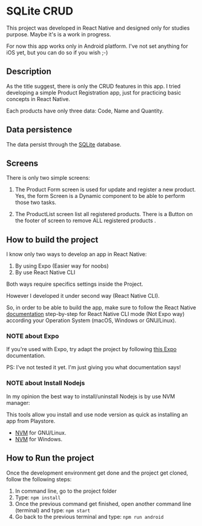 # SQLite CRUD

This project was developed in React Native and designed only for studies purpose.
Maybe it's is a work in progress.

For now this app works only in Android platform. I've not set anything for iOS yet, but you can do so if you wish ;-)


## Description

As the title suggest, there is only the CRUD features in this app.
I tried developing a simple Product Registration app, just for practicing basic concepts in React Native.

Each products have only three data: Code, Name and Quantity.


## Data persistence

The data persist through the [SQLite](https://www.npmjs.com/package/react-native-sqlite-storage) database.



## Screens

There is only two simple screens:

1. The Product Form screen is used for update and register a new product. Yes, the form Screen is a Dynamic component to be able to perform those two tasks.

2. The ProductList screen list all registered products.
There is a Button on the footer of screen to remove ALL registered products .

## How to build the project


I know only two ways to develop an app in React Native:

1. By using Expo (Easier way for noobs)
2. By use React Native CLI

Both ways require specifics settings inside the Project.

However I developed it under second way (React Native CLI).

So, in order to be able to build the app, make sure to follow the React Native [documentation](https://reactnative.dev/docs/environment-setup#development-os) step-by-step for React Native CLI mode (Not Expo way) according your Operation System (macOS, Windows or GNU/Linux).

### NOTE about Expo

If you're used with Expo, try adapt the project by following [this Expo](https://docs.expo.dev/bare/installing-expo-modules/) documentation. 

PS: I've not tested it yet. I'm just giving you what documentation says!


### NOTE about Install Nodejs

In my opinion the best way to install/uninstall Nodejs is by use NVM manager:

This tools allow you install and use node version as quick as installing an app from Playstore.

- [NVM](https://github.com/nvm-sh/nvm#important-notes) for GNU/Linux.
- [NVM](https://github.com/coreybutler/nvm-windows) for Windows.



## How to Run the project

Once the development environment get done and the project get cloned, follow the following steps:

1. In command line, go to the project folder
2. Type: `npm install`
3. Once the previous command get finished, open another command line (terminal) and type: `npm start`
4. Go back to the previous terminal and type: `npm run android`



